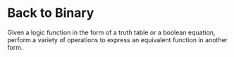 # Back to Binary
Given a logic function in the form of a truth table or a boolean equation, perform a variety of operations to express an equivalent function in another form.
